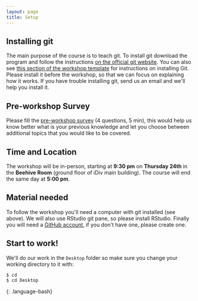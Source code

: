 ```yaml
---
layout: page
title: Setup
---
```




## Installing git

The main purpose of the course is to teach git. To install git download the program and follow the instructions [on the official git website](https://git-scm.com/downloads). You can also see [this section of the workshop template][workshop-setup]
for instructions on installing Git. Please install it before the workshop, so that we can focus on explaining how it works. If you have trouble installing git, send us an email and we'll help you install it.


## Pre-workshop Survey

Please fill the [pre-workshop survey](https://picsoung.typeform.com/to/kfUc1f7i) (4 questions, 5 min), this would help us know better what is your previous knowledge and let you choose between additional topics that you would like to be covered.


## Time and Location

The workshop will be in-person, starting at **9:30 pm** on **Thursday 24th** in the **Beehive Room** (ground floor of iDiv main building). The course will end the same day at **5:00 pm**.


## Material needed

To follow the workshop you'll need a computer with git installed (see above). We will also use RStudio git pane, so please install RStudio. Finally you will need a [GitHub account](https://github.com/), if you don't have one, please create one.


## Start to work!

We'll do our work in the `Desktop` folder so make sure you change your working directory to it with:

~~~
$ cd
$ cd Desktop
~~~
{: .language-bash}

[workshop-setup]: https://carpentries.github.io/workshop-template/#git
